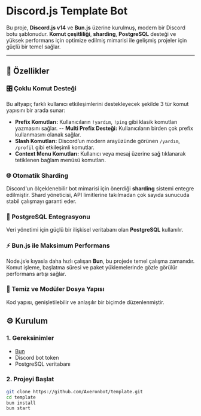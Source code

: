 # Discord.js Template Bot

Bu proje, **Discord.js v14** ve **Bun.js** üzerine kurulmuş, modern bir Discord botu şablonudur. **Komut çeşitliliği**, **sharding**, **PostgreSQL** desteği ve yüksek performans için optimize edilmiş mimarisi ile gelişmiş projeler için güçlü bir temel sağlar.

---

## 🚀 Özellikler

### 🎛️ Çoklu Komut Desteği

Bu altyapı; farklı kullanıcı etkileşimlerini destekleyecek şekilde 3 tür komut yapısını bir arada sunar:

- **Prefix Komutları:** Kullanıcıların `!yardım`, `!ping` gibi klasik komutları yazmasını sağlar.
  -- **Multi Prefix Desteği:** Kullanıcıların birden çok prefix kullanmasını olanak sağlar.
- **Slash Komutları:** Discord’un modern arayüzünde görünen `/yardım`, `/profil` gibi etkileşimli komutlar.
- **Context Menu Komutları:** Kullanıcı veya mesaj üzerine sağ tıklanarak tetiklenen bağlam menüsü komutları.

### 🌐 Otomatik Sharding

Discord'un ölçeklenebilir bot mimarisi için önerdiği **sharding** sistemi entegre edilmiştir. Shard yöneticisi, API limitlerine takılmadan çok sayıda sunucuda stabil çalışmayı garanti eder.

### 🧬 PostgreSQL Entegrasyonu

Veri yönetimi için güçlü bir ilişkisel veritabanı olan **PostgreSQL** kullanılır.

### ⚡ Bun.js ile Maksimum Performans

Node.js’e kıyasla daha hızlı çalışan **Bun**, bu projede temel çalışma zamanıdır. Komut işleme, başlatma süresi ve paket yüklemelerinde gözle görülür performans artışı sağlar.

### 📁 Temiz ve Modüler Dosya Yapısı

Kod yapısı, genişletilebilir ve anlaşılır bir biçimde düzenlenmiştir.

## ⚙️ Kurulum

### 1. Gereksinimler

- [Bun](https://bun.sh)
- Discord bot token
- PostgreSQL veritabanı

### 2. Projeyi Başlat

```bash
git clone https://github.com/Axeronbot/template.git
cd template
bun install
bun start
```
